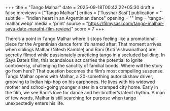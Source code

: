 +++
title = "Tango Malhar"
date = 2025-09-18T00:42:22+05:30
draft = false
mreviews = ["Tango Malhar"]
critics = ['Tusshar Sasi']
publication = ''
subtitle = "Indian heart in an Argentinian dance"
opening = ""
img = 'tango-malhar.webp'
media = 'print'
source = "https://filmysasi.com/tango-malhar-saya-date-marathi-film-review/"
score = 7
+++

There’s a point in Tango Malhar where it stops feeling like a promotional piece for the Argentinian dance form it’s named after. That moment arrives when siblings Malhar (Nitesh Kamble) and Rani (Kriti Vishwanathan) are secretly filmed while passionately practicing tango in a secluded building. In Saya Date’s film, this scandalous act carries the potential to ignite controversy, challenging the sanctity of familial bonds. Where will the story go from here? That question becomes the film’s most compelling suspense. Tango Malhar opens with Malhar, a 20-something autorickshaw driver, grooving to Indian hip-hop on his earphones. He lives with his widowed mother and school-going younger sister in a cramped city home. Early in the film, we see Rani’s love for dance and her brother’s latent rhythm. A man of few words, Malhar is still searching for purpose when tango unexpectedly enters his life.
